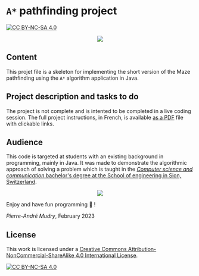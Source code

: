 # `A*` pathfinding project

[![CC BY-NC-SA 4.0][cc-by-nc-sa-shield]][cc-by-nc-sa]

<p align="center">
  <a href="https://hevs.ch/isc">
  <img src="https://user-images.githubusercontent.com/4624112/214767043-bc3fec9c-1e6f-4123-a003-cd32426518dc.png"/>    
  </a>
</p>

## Content
This projet file is a skeleton for implementing the short version of the Maze pathfinding using the `A*` algorithm application in Java. 

## Project description and tasks to do
The project is not complete and is intented to be completed in a live coding session. The full project instructions, in French, is available [as a PDF](https://github.com/pmudry/maze-students/blob/main/ProjetMaze_short.pdf) file with clickable links.

## Audience
This code is targeted at students with an existing background in programming, mainly in Java. It was made to demonstrate the algorithmic approach of solving a problem which is taught in the [*Computer science and communication* bachelor's degree at the School of engineering in Sion, Switzerland](https://www.hevs.ch/isc).

<p align="center">
  <a href="https://hevs.ch/isc">
  <img src="https://user-images.githubusercontent.com/4624112/214764929-89aa8609-c540-4cc0-9905-23886814772e.png"/>    
  </a>
</p>

Enjoy and have fun programming 🎈 !

_Pierre-André Mudry_, February 2023

## License
This work is licensed under a
[Creative Commons Attribution-NonCommercial-ShareAlike 4.0 International License][cc-by-nc-sa].

[![CC BY-NC-SA 4.0][cc-by-nc-sa-image]][cc-by-nc-sa]

[cc-by-nc-sa]: http://creativecommons.org/licenses/by-nc-sa/4.0/
[cc-by-nc-sa-image]: https://licensebuttons.net/l/by-nc-sa/4.0/88x31.png
[cc-by-nc-sa-shield]: https://img.shields.io/badge/License-CC%20BY--NC--SA%204.0-lightgrey.svg
